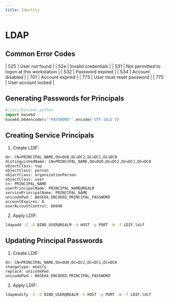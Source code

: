 ```yaml
---
title: Identity
---
```


# LDAP

## Common Error Codes

| 525 | User not found |
| 52e | Invalid credentials |
| 531 | Not permitted to logon at this workstation |
| 532 | Password expired |
| 534 | Account disabled |
| 701 | Account expired |
| 773 | User must reset password |
| 775 | User account locked |

## Generating Passwords for Principals

~~~ python
#!/usr/bin/env python
import base64
base64.b64encode(u'"PASSWORD"'.encode('UTF-16LE'))
~~~

## Creating Service Principals

1. Create LDIF:
~~~
dn: CN=PRINCIPAL_NAME,OU=OU0,DC=DC2,DC=DC1,DC=DC0
distinguishedName: CN=PRINCIPAL_NAME,OU=OU0,DC=DC2,DC=DC1,DC=DC0
objectClass: top
objectClass: person
objectClass: organizationPerson
objectClass: user
cn: PRINCIPAL_NAME
userPrincipalName: PRINCIPAL_NAME@REALM
servicePrincipalName: PRINCIPAL_NAME
unicodePwd:: BASE64_ENCODED_PRINCIPAL_PASSWORD
accountExpires: 0
userAccountControl: 66048
~~~

2. Apply LDIF:
~~~ bash
ldapadd -Z -D BIND_USER@REALM -h HOST -p PORT -W -f LDIF.ldif
~~~

## Updating Principal Passwords

1. Create LDIF:
~~~
dn: CN=PRINCIPAL_NAME,OU=OU0,DC=DC2,DC=DC1,DC=DC0
changetype: modify
replace: unicodePwd
unicodePwd:: BASE64_ENCODED_PRINCIPAL_PASSWORD
~~~

2. Apply LDIF:
~~~ bash
ldapmodify -Z -D BIND_USER@REALM -h HOST -p PORT -W -f LDIF.ldif
~~~
